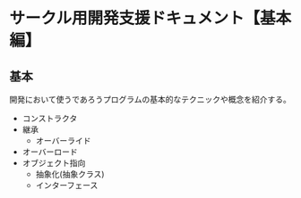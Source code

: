 <!-- markdownlint-disable MD033 -->
# サークル用開発支援ドキュメント【基本編】

## 基本

開発において使うであろうプログラムの基本的なテクニックや概念を紹介する。

- コンストラクタ
- 継承
  - オーバーライド
- オーバーロード
- オブジェクト指向
  - 抽象化(抽象クラス)
  - インターフェース


